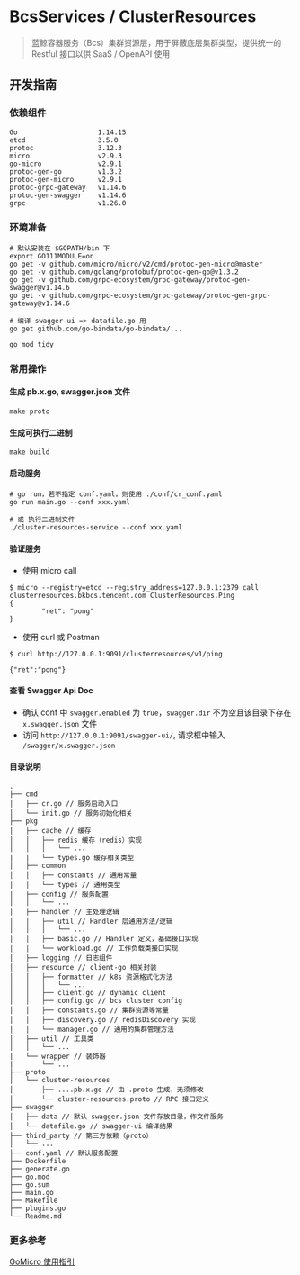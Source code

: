 # BcsServices / ClusterResources 

> 蓝鲸容器服务（Bcs）集群资源层，用于屏蔽底层集群类型，提供统一的 Restful 接口以供 SaaS / OpenAPI 使用

## 开发指南

### 依赖组件

```text
Go                    1.14.15
etcd                  3.5.0
protoc                3.12.3
micro                 v2.9.3
go-micro              v2.9.1
protoc-gen-go         v1.3.2
protoc-gen-micro      v2.9.1
protoc-grpc-gateway   v1.14.6
protoc-gen-swagger    v1.14.6
grpc                  v1.26.0
```

### 环境准备

```shell script
# 默认安装在 $GOPATH/bin 下
export GO111MODULE=on
go get -v github.com/micro/micro/v2/cmd/protoc-gen-micro@master
go get -v github.com/golang/protobuf/protoc-gen-go@v1.3.2
go get -v github.com/grpc-ecosystem/grpc-gateway/protoc-gen-swagger@v1.14.6
go get -v github.com/grpc-ecosystem/grpc-gateway/protoc-gen-grpc-gateway@v1.14.6

# 编译 swagger-ui => datafile.go 用
go get github.com/go-bindata/go-bindata/...

go mod tidy
```

### 常用操作

#### 生成 pb.x.go, swagger.json 文件

```shell script
make proto
```

#### 生成可执行二进制

```shell script
make build
```

#### 启动服务

```shell script
# go run，若不指定 conf.yaml，则使用 ./conf/cr_conf.yaml
go run main.go --conf xxx.yaml

# 或 执行二进制文件
./cluster-resources-service --conf xxx.yaml
```

#### 验证服务

- 使用 micro call
```shell script
$ micro --registry=etcd --registry_address=127.0.0.1:2379 call clusterresources.bkbcs.tencent.com ClusterResources.Ping
{
        "ret": "pong"
}
```

- 使用 curl 或 Postman
```shell script
$ curl http://127.0.0.1:9091/clusterresources/v1/ping

{"ret":"pong"}
```

#### 查看 Swagger Api Doc

- 确认 conf 中 `swagger.enabled` 为 `true`，`swagger.dir` 不为空且该目录下存在 `x.swagger.json` 文件
- 访问 `http://127.0.0.1:9091/swagger-ui/`, 请求框中输入 `/swagger/x.swagger.json`

#### 目录说明

```text
.
├── cmd
│   ├── cr.go // 服务启动入口
│   └── init.go // 服务初始化相关
├── pkg
│   ├── cache // 缓存
│   │   ├── redis 缓存（redis）实现
│   │   │   └── ...
|   |   └── types.go 缓存相关类型
│   ├── common
│   │   ├── constants // 通用常量
│   │   └── types // 通用类型
│   ├── config // 服务配置
│   │   └── ...
│   ├── handler // 主处理逻辑
│   │   ├── util // Handler 层通用方法/逻辑
│   │   │   └── ... 
│   │   ├── basic.go // Handler 定义，基础接口实现
│   │   └── workload.go // 工作负载类接口实现
│   ├── logging // 日志组件
│   ├── resource // client-go 相关封装
│   │   ├── formatter // k8s 资源格式化方法
│   │   │   └── ... 
│   │   ├── client.go // dynamic client
│   │   ├── config.go // bcs cluster config
│   │   ├── constants.go // 集群资源等常量
│   │   ├── discovery.go // redisDiscovery 实现 
│   │   └── manager.go // 通用的集群管理方法
│   ├── util // 工具类
│   │   └── ...
|   └── wrapper // 装饰器
|       └── ...
├── proto
│   └── cluster-resources
│       ├── ....pb.x.go // 由 .proto 生成，无须修改
│       └── cluster-resources.proto // RPC 接口定义
├── swagger
│   ├── data // 默认 swagger.json 文件存放目录，作文件服务
│   └── datafile.go // swagger-ui 编译结果
├── third_party // 第三方依赖（proto）
│   └── ...
├── conf.yaml // 默认服务配置
├── Dockerfile
├── generate.go
├── go.mod
├── go.sum
├── main.go
├── Makefile
├── plugins.go
└── Readme.md
```

### 更多参考
[GoMicro 使用指引](https://github.com/Tencent/bk-bcs/blob/master/docs/specification/go-micro.md)